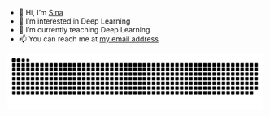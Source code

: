 - 👋 Hi, I’m [Sina]([https://example.com](https://github.com/sinamoghimi73))
- 👀 I’m interested in Deep Learning
- 🌱 I’m currently teaching Deep Learning 
- 📫 You can reach me at [my email address](mailto:neuralincendio@gmail.com)

<div align="center">
  <img src="https://github.com/Platane/snk/raw/output/github-contribution-grid-snake.svg" />
</div>

<!---
NeuralIncendio/NeuralIncendio is a ✨ special ✨ repository because its `README.md` (this file) appears on your GitHub profile.
You can click the Preview link to take a look at your changes.
--->
